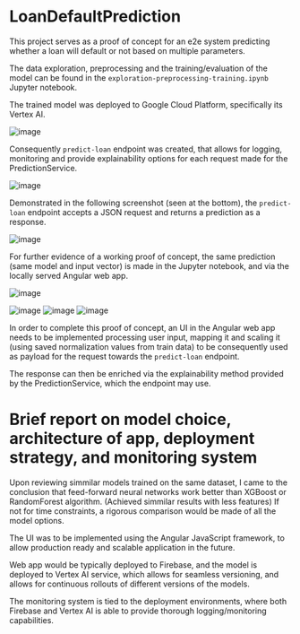 # LoanDefaultPrediction

This project serves as a proof of concept for an e2e system predicting whether a loan will default or not based on multiple parameters.

The data exploration, preprocessing and the training/evaluation of the model can be found in the `exploration-preprocessing-training.ipynb` Jupyter notebook.

The trained model was deployed to Google Cloud Platform, specifically its Vertex AI.

![image](https://github.com/LevMartinZachar/LoanDefaultPrediction/assets/25955931/428c126d-a1f1-4b42-8212-2e145489f7b2)

Consequently `predict-loan` endpoint was created, that allows for logging, monitoring and provide explainability options for each request made for the PredictionService.

![image](https://github.com/LevMartinZachar/LoanDefaultPrediction/assets/25955931/88282001-cee8-426c-a417-05a6d364f5fc)

Demonstrated in the following screenshot (seen at the bottom), the `predict-loan` endpoint accepts a JSON request and returns a prediction as a response.

![image](https://github.com/LevMartinZachar/LoanDefaultPrediction/assets/25955931/53ad3817-77c5-4c0f-a6c7-5edb0ef24ac6)

For further evidence of a working proof of concept, the same prediction (same model and input vector) is made in the Jupyter notebook, and via the locally served Angular web app.

![image](https://github.com/LevMartinZachar/LoanDefaultPrediction/assets/25955931/789eb3b8-1d96-4914-9962-066d5e3b33d1)

![image](https://github.com/LevMartinZachar/LoanDefaultPrediction/assets/25955931/f29c7f5f-2f77-4af3-98da-44dd5a84b527)
![image](https://github.com/LevMartinZachar/LoanDefaultPrediction/assets/25955931/06226ad2-e03b-4d7f-98f9-1df0554451aa)
![image](https://github.com/LevMartinZachar/LoanDefaultPrediction/assets/25955931/f84ba471-339f-496f-bc4c-9d5ae2da9f49)

In order to complete this proof of concept, an UI in the Angular web app needs to be implemented processing user input, mapping it and scaling it (using saved normalization values from train data) to be consequently used as payload for the request towards the `predict-loan` endpoint.

The response can then be enriched via the explainability method provided by the PredictionService, which the endpoint may use.

# Brief report on model choice, architecture of app, deployment strategy, and monitoring system
Upon reviewing simmilar models trained on the same dataset, I came to the conclusion that feed-forward neural networks work better than XGBoost or RandomForest algorithm. (Achieved simmilar results with less features) If not for time constraints, a rigorous comparison would be made of all the model options.

The UI was to be implemented using the Angular JavaScript framework, to allow production ready and scalable application in the future.

Web app would be typically deployed to Firebase, and the model is deployed to Vertex AI service, which allows for seamless versioning, and allows for continuous rollouts of different versions of the models.

The monitoring system is tied to the deployment environments, where both Firebase and Vertex AI is able to provide thorough logging/monitoring capabilities.
